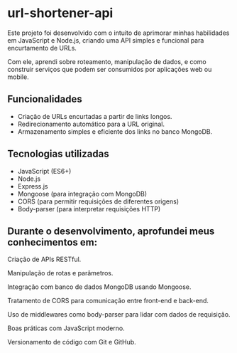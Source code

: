 # url-shortener-api

Este projeto foi desenvolvido com o intuito de aprimorar minhas habilidades em JavaScript e Node.js, criando uma API simples e funcional para encurtamento de URLs.

Com ele, aprendi sobre roteamento, manipulação de dados, e como construir serviços que podem ser consumidos por aplicações web ou mobile.

## Funcionalidades

- Criação de URLs encurtadas a partir de links longos.
- Redirecionamento automático para a URL original.
- Armazenamento simples e eficiente dos links no banco MongoDB.

## Tecnologias utilizadas

- JavaScript (ES6+)
- Node.js
- Express.js
- Mongoose (para integração com MongoDB)
- CORS (para permitir requisições de diferentes origens)
- Body-parser (para interpretar requisições HTTP)

## Durante o desenvolvimento, aprofundei meus conhecimentos em:

Criação de APIs RESTful.

Manipulação de rotas e parâmetros.

Integração com banco de dados MongoDB usando Mongoose.

Tratamento de CORS para comunicação entre front-end e back-end.

Uso de middlewares como body-parser para lidar com dados de requisição.

Boas práticas com JavaScript moderno.

Versionamento de código com Git e GitHub.
